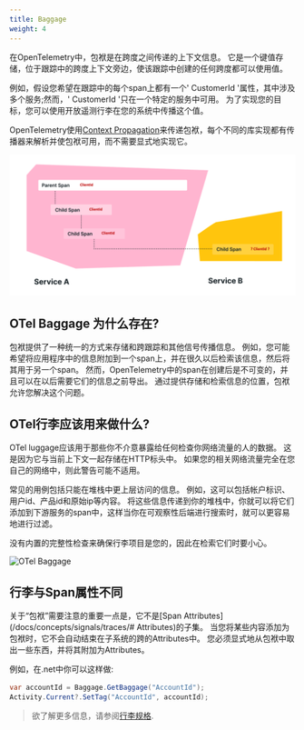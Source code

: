 ```yaml
---
title: Baggage
weight: 4
---
```


在OpenTelemetry中，包袱是在跨度之间传递的上下文信息。
它是一个键值存储，位于跟踪中的跨度上下文旁边，使该跟踪中创建的任何跨度都可以使用值。

例如，假设您希望在跟踪中的每个span上都有一个' CustomerId '属性，其中涉及多个服务;然而，' CustomerId '只在一个特定的服务中可用。
为了实现您的目标，您可以使用开放遥测行李在您的系统中传播这个值。

OpenTelemetry使用[Context Propagation](/docs/concepts/signals/traces/#Context-Propagation)来传递包袱，每个不同的库实现都有传播器来解析并使包袱可用，而不需要显式地实现它。

![OTel Baggage](../../../assets/img/otel_baggage.png)

## OTel Baggage 为什么存在?

包袱提供了一种统一的方式来存储和跨跟踪和其他信号传播信息。
例如，您可能希望将应用程序中的信息附加到一个span上，并在很久以后检索该信息，然后将其用于另一个span。
然而，OpenTelemetry中的span在创建后是不可变的，并且可以在以后需要它们的信息之前导出。
通过提供存储和检索信息的位置，包袱允许您解决这个问题。

## OTel行李应该用来做什么?

OTel luggage应该用于那些你不介意暴露给任何检查你网络流量的人的数据。
这是因为它与当前上下文一起存储在HTTP标头中。
如果您的相关网络流量完全在您自己的网络中，则此警告可能不适用。

常见的用例包括只能在堆栈中更上层访问的信息。
例如，这可以包括帐户标识、用户id、产品id和原始ip等内容。
将这些信息传递到你的堆栈中，你就可以将它们添加到下游服务的span中，这样当你在可观察性后端进行搜索时，就可以更容易地进行过滤。

没有内置的完整性检查来确保行李项目是您的，因此在检索它们时要小心。

![OTel Baggage](/img/otel_baggage-2.png)

## 行李与Span属性不同

关于“包袱”需要注意的重要一点是，它不是[Span Attributes](/docs/concepts/signals/traces/# Attributes)的子集。
当您将某些内容添加为包袱时，它不会自动结束在子系统的跨的Attributes中。
您必须显式地从包袱中取出一些东西，并将其附加为Attributes。

例如，在.net中你可以这样做:

```csharp
var accountId = Baggage.GetBaggage("AccountId");
Activity.Current?.SetTag("AccountId", accountId);
```

> 欲了解更多信息，请参阅[行李规格][].

[行李规格]: /docs/specs/otel/overview/#baggage-signal
